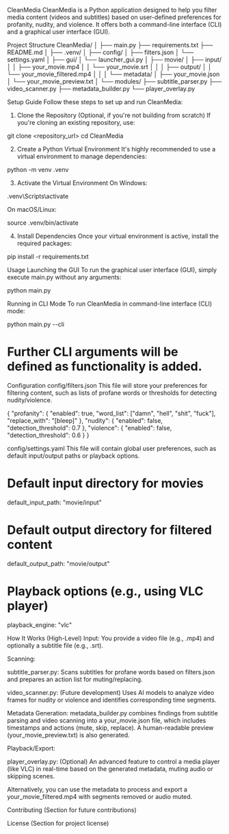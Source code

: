 CleanMedia
CleanMedia is a Python application designed to help you filter media content (videos and subtitles) based on user-defined preferences for profanity, nudity, and violence. It offers both a command-line interface (CLI) and a graphical user interface (GUI).

Project Structure
CleanMedia/
│
├── main.py
├── requirements.txt
├── README.md
│
├── .venv/
│
├── config/
│   ├── filters.json
│   └── settings.yaml
│
├── gui/
│   └── launcher_gui.py
│
├── movie/
│   ├── input/
│   │   ├── your_movie.mp4
│   │   └── your_movie.srt
│   │
│   ├── output/
│   │   └── your_movie_filtered.mp4
│   │
│   └── metadata/
│       ├── your_movie.json
│       └── your_movie_preview.txt
│
└── modules/
    ├── subtitle_parser.py
    ├── video_scanner.py
    ├── metadata_builder.py
    └── player_overlay.py

Setup Guide
Follow these steps to set up and run CleanMedia:

1. Clone the Repository (Optional, if you're not building from scratch)
If you're cloning an existing repository, use:

git clone <repository_url>
cd CleanMedia

2. Create a Python Virtual Environment
It's highly recommended to use a virtual environment to manage dependencies:

python -m venv .venv

3. Activate the Virtual Environment
On Windows:

.venv\Scripts\activate

On macOS/Linux:

source .venv/bin/activate

4. Install Dependencies
Once your virtual environment is active, install the required packages:

pip install -r requirements.txt

Usage
Launching the GUI
To run the graphical user interface (GUI), simply execute main.py without any arguments:

python main.py

Running in CLI Mode
To run CleanMedia in command-line interface (CLI) mode:

python main.py --cli
# Further CLI arguments will be defined as functionality is added.

Configuration
config/filters.json
This file will store your preferences for filtering content, such as lists of profane words or thresholds for detecting nudity/violence.

{
  "profanity": {
    "enabled": true,
    "word_list": ["damn", "hell", "shit", "fuck"],
    "replace_with": "[bleep]"
  },
  "nudity": {
    "enabled": false,
    "detection_threshold": 0.7
  },
  "violence": {
    "enabled": false,
    "detection_threshold": 0.6
  }
}

config/settings.yaml
This file will contain global user preferences, such as default input/output paths or playback options.

# Default input directory for movies
default_input_path: "movie/input"
# Default output directory for filtered content
default_output_path: "movie/output"
# Playback options (e.g., using VLC player)
playback_engine: "vlc"

How It Works (High-Level)
Input: You provide a video file (e.g., .mp4) and optionally a subtitle file (e.g., .srt).

Scanning:

subtitle_parser.py: Scans subtitles for profane words based on filters.json and prepares an action list for muting/replacing.

video_scanner.py: (Future development) Uses AI models to analyze video frames for nudity or violence and identifies corresponding time segments.

Metadata Generation: metadata_builder.py combines findings from subtitle parsing and video scanning into a your_movie.json file, which includes timestamps and actions (mute, skip, replace). A human-readable preview (your_movie_preview.txt) is also generated.

Playback/Export:

player_overlay.py: (Optional) An advanced feature to control a media player (like VLC) in real-time based on the generated metadata, muting audio or skipping scenes.

Alternatively, you can use the metadata to process and export a your_movie_filtered.mp4 with segments removed or audio muted.

Contributing
(Section for future contributions)

License
(Section for project license)
